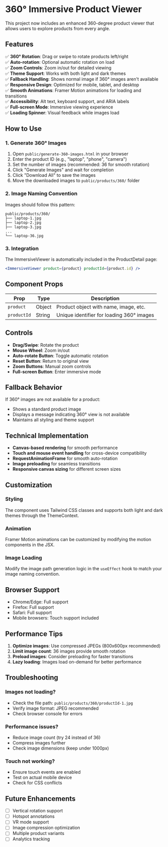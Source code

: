 # 360° Immersive Product Viewer

This project now includes an enhanced 360-degree product viewer that allows users to explore products from every angle.

## Features

✅ **360° Rotation**: Drag or swipe to rotate products left/right  
✅ **Auto-rotation**: Optional automatic rotation on load  
✅ **Zoom Controls**: Zoom in/out for detailed viewing  
✅ **Theme Support**: Works with both light and dark themes  
✅ **Fallback Handling**: Shows normal image if 360° images aren't available  
✅ **Responsive Design**: Optimized for mobile, tablet, and desktop  
✅ **Smooth Animations**: Framer Motion animations for loading and transitions  
✅ **Accessibility**: Alt text, keyboard support, and ARIA labels  
✅ **Full-screen Mode**: Immersive viewing experience  
✅ **Loading Spinner**: Visual feedback while images load  

## How to Use

### 1. Generate 360° Images

1. Open `public/generate-360-images.html` in your browser
2. Enter the product ID (e.g., "laptop", "phone", "camera")
3. Set the number of images (recommended: 36 for smooth rotation)
4. Click "Generate Images" and wait for completion
5. Click "Download All" to save the images
6. Move the downloaded images to `public/products/360/` folder

### 2. Image Naming Convention

Images should follow this pattern:
```
public/products/360/
├── laptop-1.jpg
├── laptop-2.jpg
├── laptop-3.jpg
...
└── laptop-36.jpg
```

### 3. Integration

The ImmersiveViewer is automatically included in the ProductDetail page:

```jsx
<ImmersiveViewer product={product} productId={product.id} />
```

## Component Props

| Prop | Type | Description |
|------|------|-------------|
| `product` | Object | Product object with name, image, etc. |
| `productId` | String | Unique identifier for loading 360° images |

## Controls

- **Drag/Swipe**: Rotate the product
- **Mouse Wheel**: Zoom in/out
- **Auto-rotate Button**: Toggle automatic rotation
- **Reset Button**: Return to original view
- **Zoom Buttons**: Manual zoom controls
- **Full-screen Button**: Enter immersive mode

## Fallback Behavior

If 360° images are not available for a product:
- Shows a standard product image
- Displays a message indicating 360° view is not available
- Maintains all styling and theme support

## Technical Implementation

- **Canvas-based rendering** for smooth performance
- **Touch and mouse event handling** for cross-device compatibility
- **RequestAnimationFrame** for smooth auto-rotation
- **Image preloading** for seamless transitions
- **Responsive canvas sizing** for different screen sizes

## Customization

### Styling
The component uses Tailwind CSS classes and supports both light and dark themes through the ThemeContext.

### Animation
Framer Motion animations can be customized by modifying the motion components in the JSX.

### Image Loading
Modify the image path generation logic in the `useEffect` hook to match your image naming convention.

## Browser Support

- Chrome/Edge: Full support
- Firefox: Full support
- Safari: Full support
- Mobile browsers: Touch support included

## Performance Tips

1. **Optimize images**: Use compressed JPEGs (800x600px recommended)
2. **Limit image count**: 36 images provide smooth rotation
3. **Preload images**: Consider preloading for faster transitions
4. **Lazy loading**: Images load on-demand for better performance

## Troubleshooting

### Images not loading?
- Check the file path: `public/products/360/productId-1.jpg`
- Verify image format: JPEG recommended
- Check browser console for errors

### Performance issues?
- Reduce image count (try 24 instead of 36)
- Compress images further
- Check image dimensions (keep under 1000px)

### Touch not working?
- Ensure touch events are enabled
- Test on actual mobile device
- Check for CSS conflicts

## Future Enhancements

- [ ] Vertical rotation support
- [ ] Hotspot annotations
- [ ] VR mode support
- [ ] Image compression optimization
- [ ] Multiple product variants
- [ ] Analytics tracking
